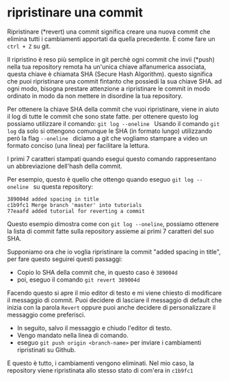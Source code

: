 # ripristinare una commit

Ripristinare (*revert) una commit significa creare una nuova commit che elimina tutti
i cambiamenti apportati da quella precedente. È come fare un ```ctrl + Z``` su git.

Il ripristino è reso più semplice in git perchè ogni commit che invii (*push) nella tua repository remota ha un'unica chiave alfanumerica associata, questa chiave è chiamata SHA (Secure Hash Algorithm).
questo significa che puoi ripristinare una commit fintanto che possiedi la sua chiave SHA.
ad ogni modo, bisogna prestare attenzione a ripristinare le commit in modo ordinato in modo da non mettere in disordine la tua repository.

Per ottenere la chiave SHA della commit che vuoi ripristinare, viene in aiuto il log di tutte le commit che sono state fatte.
per ottenere questo log possiamo utilizzare il comando:
```git log --oneline ```
Usando il comando ```git log``` da solo si ottengono comunque le SHA (in formato lungo)
utilizzando però la flag ```--oneline ``` diciamo a git che vogliamo stampare a video un formato conciso (una linea) per facilitare la lettura.

I primi 7 caratteri stampati quando esegui questo comando rappresentano un abbreviazione dell'hash della commit.

Per esempio, questo è quello che ottengo quando eseguo ```git log --oneline ``` su questa repository:
```
389004d added spacing in title
c1b9fc1 Merge branch 'master' into tutorials
77eaafd added tutorial for reverting a commit
```

Questo esempio dimostra come con ```git log --oneline```, possiamo ottenere la lista di commit fatte sulla repository assieme ai primi 7 caratteri del suo SHA.

Supponiamo ora che io voglia ripristinare la commit "added spacing in title", per fare questo seguirei questi passaggi:

*   Copio lo SHA della commit che, in questo caso è ```389004d```
*   poi, eseguo il comando ```git revert 389004d```

Facendo questo si apre il mio editor di testo e mi viene chiesto di modificare il messaggio di commit.
Puoi decidere di lasciare il messaggio di default che inizia con la parola `Revert`
oppure puoi anche decidere di personalizzare il messaggio come preferisci.

*   In seguito, salvo il messaggio e chiudo l'editor di testo.
*   Vengo mandato nella linea di comando.
*   eseguo ```git push origin <branch-name>``` per inviare i cambiamenti ripristinati su Github.

E questo è tutto, i cambiamenti vengono eliminati. Nel mio caso, la repository viene ripristinata allo stesso stato di com'era in ```c1b9fc1```
